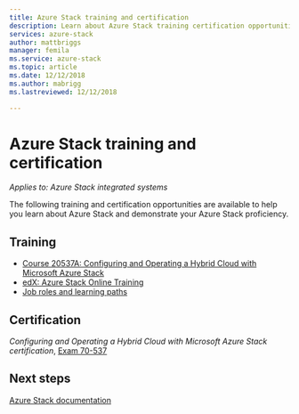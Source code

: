 ```yaml
---
title: Azure Stack training and certification
description: Learn about Azure Stack training certification opportunities
services: azure-stack
author: mattbriggs
manager: femila
ms.service: azure-stack
ms.topic: article
ms.date: 12/12/2018
ms.author: mabrigg
ms.lastreviewed: 12/12/2018

---
```


# Azure Stack training and certification

*Applies to: Azure Stack integrated systems*

The following training and certification opportunities are available to help you learn about Azure Stack and demonstrate your Azure Stack proficiency.

## Training

- [Course 20537A: Configuring and Operating a Hybrid Cloud with Microsoft Azure Stack](https://www.microsoft.com/en-us/learning/course.aspx?cid=20537)
- [edX: Azure Stack Online Training](https://aka.ms/AzureStackMOOC)
- [Job roles and learning paths](https://azure.microsoft.com/training/learning-paths/)

## Certification

*Configuring and Operating a Hybrid Cloud with Microsoft Azure Stack certification*, [Exam 70-537](https://www.microsoft.com/learning/exam-70-537.aspx)

## Next steps

[Azure Stack documentation](https://docs.microsoft.com/azure/azure-stack/)

